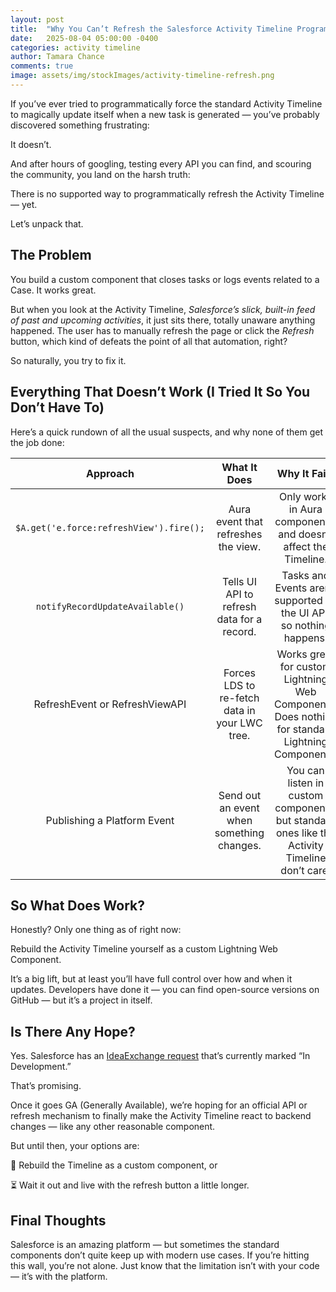 ```yaml
---
layout: post
title:  "Why You Can’t Refresh the Salesforce Activity Timeline Programmatically"
date:   2025-08-04 05:00:00 -0400
categories: activity timeline
author: Tamara Chance
comments: true
image: assets/img/stockImages/activity-timeline-refresh.png
---
```

If you’ve ever tried to programmatically force the standard Activity Timeline to magically update itself when a new task is generated — you’ve probably discovered something frustrating:

It doesn’t.

And after hours of googling, testing every API you can find, and scouring the community, you land on the harsh truth:

There is no supported way to programmatically refresh the Activity Timeline — yet.

Let’s unpack that.

## The Problem
You build a custom component that closes tasks or logs events related to a Case. It works great.

But when you look at the Activity Timeline, _Salesforce’s slick, built-in feed of past and upcoming activities_, it just sits there, totally unaware anything happened. The user has to manually refresh the page or click the _Refresh_ button, which kind of defeats the point of all that automation, right?

So naturally, you try to fix it.

## Everything That Doesn’t Work (I Tried It So You Don’t Have To)
Here’s a quick rundown of all the usual suspects, and why none of them get the job done:

| **Approach** | **What It Does** |	**Why It Fails** |
| :---------------: | :-------------------------: | :-------------------------: |
| `$A.get('e.force:refreshView').fire();` | Aura event that refreshes the view. | Only works in Aura components, and doesn’t affect the Timeline. |
| `notifyRecordUpdateAvailable()` | Tells UI API to refresh data for a record. | Tasks and Events aren’t supported by the UI API, so nothing happens. |
| RefreshEvent or RefreshViewAPI | Forces LDS to re-fetch data in your LWC tree. | Works great for custom Lightning Web Components. Does nothing for standard Lightning Components. |
| Publishing a Platform Event | Send out an event when something changes. | You can listen in custom components, but standard ones like the Activity Timeline don’t care. |

## So What Does Work?
Honestly? Only one thing as of right now:

Rebuild the Activity Timeline yourself as a custom Lightning Web Component.

It’s a big lift, but at least you’ll have full control over how and when it updates. Developers have done it — you can find open-source versions on GitHub — but it’s a project in itself.

## Is There Any Hope?
Yes. Salesforce has an [IdeaExchange request](https://ideas.salesforce.com/s/idea/a0B8W00000GdnHYUAZ/refresh-the-timeline-activity-from-the-lightning-component) that’s currently marked “In Development.”

That’s promising.

Once it goes GA (Generally Available), we’re hoping for an official API or refresh mechanism to finally make the Activity Timeline react to backend changes — like any other reasonable component.

But until then, your options are:

🚧 Rebuild the Timeline as a custom component, or

⏳ Wait it out and live with the refresh button a little longer.

## Final Thoughts
Salesforce is an amazing platform — but sometimes the standard components don’t quite keep up with modern use cases. If you’re hitting this wall, you’re not alone. Just know that the limitation isn’t with your code — it’s with the platform.